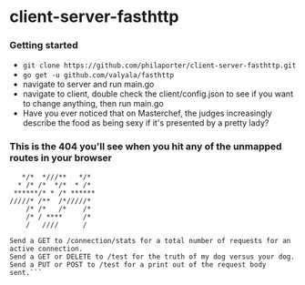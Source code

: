 # client-server-fasthttp

### Getting started
* `git clone https://github.com/philaporter/client-server-fasthttp.git`
* `go get -u github.com/valyala/fasthttp`
* navigate to server and run main.go
* navigate to client, double check the client/config.json to see if you want to change anything, then run main.go 
* Have you ever noticed that on Masterchef, the judges increasingly describe the food as being sexy if it's presented by a pretty lady?

### This is the 404 you'll see when you hit any of the unmapped routes in your browser
```    **   ****     ** 
   */*  *///**   */* 
  * /* /*  */*  * /* 
 ******/* * /* ******
/////* /**  /*/////* 
    /* /*   /*    /* 
    /* / ****     /* 
    /   ////      /  

Send a GET to /connection/stats for a total number of requests for an active connection.
Send a GET or DELETE to /test for the truth of my dog versus your dog.
Send a PUT or POST to /test for a print out of the request body sent.```
